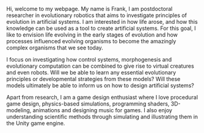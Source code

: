 Hi, welcome to my webpage. My name is Frank, I am postdoctoral researcher in evolutionary robotics that aims to investigate
principles of evolution in artificial systems. I am interested in how life arose,
and how this knowledge can be used as a tool to create artificial systems.
For this goal, I like to envision life evolving in the early stages of evolution
and how processes influenced evolving organisms to become the amazingly complex
organisms that we see today.

I focus on investigating how control systems, morphogenesis and evolutionary computation can
    be combined to give rise to virtual creatures and even robots. Will we be able to learn
    any essential evolutionary principles or developmental strategies from these models?
    Will these models ultimately be able to inform us on how to design artificial systems?

Apart from research, I am a game design enthusiast where I love procedural game design,
    physics-based simulations, programming shaders, 3D-modeling, animations and designing
    music for games. I also enjoy understanding scientific methods through simulating and
    illustrating them in the Unity game engine.